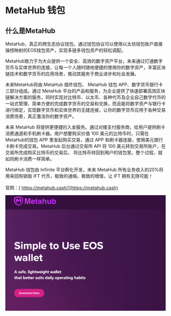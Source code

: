 # MetaHub 钱包

## 什么是MetaHub

MetaHub，真正的跨生态协议钱包，通过钱包协议可以使用以太坊钱包账户直接操控映射的EOS钱包资产，实现多链多钱包资产的轻松调配。

MetaHub致力于为大众提供一个安全、高效的数字资产平台，未来通过打通数字货币与实体世界的连接，让每一个人随时随地便捷的使用你的数字资产，丰富区块链技术和数字货币的应用场景，推动其服务于商业进步和社会发展。

未来MetaHub将由 MetaHub 插件钱包、 MetaHub 钱包 APP、数字货币银行卡三部分组成。通过 MetaHub 平台的产品和服务，为企业提供了快速部署高效区块链解决方案的服务，同时实现对比特币、以太币、各种代币及企业自己数字代币的一站式管理、简单方便的完成数字货币的交易和兑换，而且能将数字资产与银行卡进行绑定，实现数字货币和实体世界的无缝连接，让你的数字货币应用于各种交易消费场景，真正激活你的数字资产。

未来 MetaHub 将提供更便捷的入金服务。通过对接支付服务商，给用户提供刷卡消费通道和手机刷卡器。用户想要购买价值 100 美元的比特币时，只需在MetaHub的钱包 APP 里发起购买交易，通过 APP 和刷卡器连接，使用美元银行卡刷卡完成交易。MetaHub 后台通过交易所 API 将 100 美元转到交易所账户，在交易所完成购买比特币的交易后， 将比特币转回到用户的钱包里。整个过程，就如同刷卡消费一样简单。

MetaHub 钱包由 Infinite 平台孵化开发，未来 MetaHub 所有业务收入的20%将用来回购销毁 IFT 代币，极致的通缩，极致的增值，让 IFT 拥有无限可能！\
\
官网：[ https://metahub.cash/](https://metahub.cash)

![](<../.gitbook/assets/image (2).png>)
